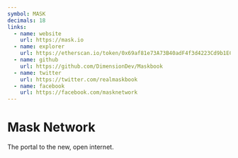 ```yaml
---
symbol: MASK
decimals: 18
links:
  - name: website
    url: https://mask.io
  - name: explorer
    url: https://etherscan.io/token/0x69af81e73A73B40adF4f3d4223Cd9b1ECE623074
  - name: github
    url: https://github.com/DimensionDev/Maskbook
  - name: twitter
    url: https://twitter.com/realmaskbook
  - name: facebook
    url: https://facebook.com/masknetwork
---
```


# Mask Network

The portal to the new, open internet.
